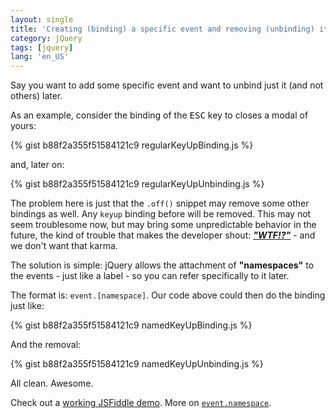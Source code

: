 ```yaml
---
layout: single
title: 'Creating (binding) a specific event and removing (unbinding) it only'
category: jQuery
tags: [jquery]
lang: 'en_US'
---
```

Say you want to add some specific event and want to unbind just it (and not others) later.
<!--more-->

As an example, consider the binding of the <kbd>ESC</kbd> key to closes a modal of yours:

{% gist b88f2a355f51584121c9 regularKeyUpBinding.js %}

and, later on:

{% gist b88f2a355f51584121c9 regularKeyUpUnbinding.js %}

The problem here is just that the `.off()` snippet may remove some other bindings as well. Any `keyup` binding before will be removed. This may not seem troublesome now, but may bring some unpredictable behavior in the future, the kind of trouble that makes the developer shout: [***"WTF!?"***](https://pbs.twimg.com/media/BxxptxuIUAAgMGr.jpg:large) - and we don't want that karma.

The solution is simple: jQuery allows the attachment of **"namespaces"** to the events - just like a label - so you can refer specifically to it later.

The format is: `event.[namespace]`.
Our code above could then do the binding just like:

{% gist b88f2a355f51584121c9 namedKeyUpBinding.js %}

And the removal:

{% gist b88f2a355f51584121c9 namedKeyUpUnbinding.js %}

All clean. Awesome.

Check out a [working JSFiddle demo](http://jsfiddle.net/acdcjunior/79ms0xp6/).
More on [`event.namespace`](http://api.jquery.com/event.namespace/).
